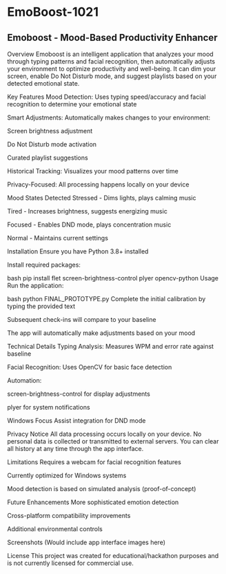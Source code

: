 # EmoBoost-1021
## Emoboost - Mood-Based Productivity Enhancer
Overview
Emoboost is an intelligent application that analyzes your mood through typing patterns and facial recognition, then automatically adjusts your environment to optimize productivity and well-being. It can dim your screen, enable Do Not Disturb mode, and suggest playlists based on your detected emotional state.

Key Features
Mood Detection: Uses typing speed/accuracy and facial recognition to determine your emotional state

Smart Adjustments: Automatically makes changes to your environment:

Screen brightness adjustment

Do Not Disturb mode activation

Curated playlist suggestions

Historical Tracking: Visualizes your mood patterns over time

Privacy-Focused: All processing happens locally on your device

Mood States Detected
Stressed - Dims lights, plays calming music

Tired - Increases brightness, suggests energizing music

Focused - Enables DND mode, plays concentration music

Normal - Maintains current settings

Installation
Ensure you have Python 3.8+ installed

Install required packages:

bash
pip install flet screen-brightness-control plyer opencv-python
Usage
Run the application:

bash
python FINAL_PROTOTYPE.py
Complete the initial calibration by typing the provided text

Subsequent check-ins will compare to your baseline

The app will automatically make adjustments based on your mood

Technical Details
Typing Analysis: Measures WPM and error rate against baseline

Facial Recognition: Uses OpenCV for basic face detection

Automation:

screen-brightness-control for display adjustments

plyer for system notifications

Windows Focus Assist integration for DND mode

Privacy Notice
All data processing occurs locally on your device. No personal data is collected or transmitted to external servers. You can clear all history at any time through the app interface.

Limitations
Requires a webcam for facial recognition features

Currently optimized for Windows systems

Mood detection is based on simulated analysis (proof-of-concept)

Future Enhancements
More sophisticated emotion detection

Cross-platform compatibility improvements

Additional environmental controls

Screenshots
(Would include app interface images here)

License
This project was created for educational/hackathon purposes and is not currently licensed for commercial use.
